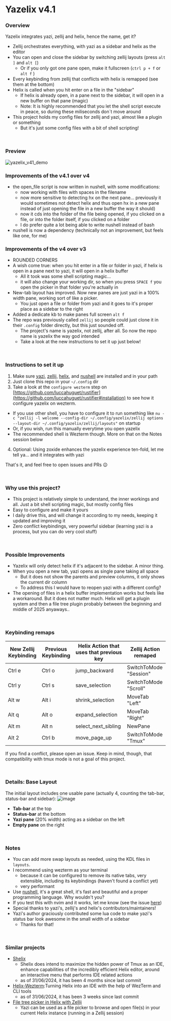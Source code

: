 # Yazelix v4.1

### Overview
Yazelix integrates yazi, zellij and helix, hence the name, get it?
- Zellij orchestrates everything, with yazi as a sidebar and helix as the editor
- You can open and close the sidebar by switching zellij layouts (press `alt ]` and `alt [`)
  - Or if you only got one pane open, make it fullscreen (`ctrl p + f` or `alt f` )
- Every keybinding from zellij that conflicts with helix is remapped (see them at the bottom)
- Helix is called when you hit enter on a file in the "sidebar"
  - If helix is already open, in a pane next to the sidebar, it will open in a new buffer on that pane (magic)
  - Note: It is highly recommended that you let the shell script execute in peace, so during these miliseconds don´t move around
- This project holds my config files for zellij and yazi, almost like a plugin or something
  - But it's just some config files with a bit of shell scripting!

<br>

### Preview

![yazelix_v41_demo](https://github.com/user-attachments/assets/09a452e0-4a62-4e8e-afe6-2c7267f78b11)


### Improvements of the v4.1 over v4
- the open_file script is now written in nushell, with some modifications:
  - now working with files with spaces in the filename
  - now more sensitive to detecting hx on the next pane... previously it would sometimes not detect helix and thus open hx in a new pane instead of just opening the file in a new buffer the way it should)
  - now it cds into the folder of the file being opened, if you clicked on a file, or into the folder itself, if you clicked on a folder 
  - I do prefer quite a lot being able to write nushell instead of bash
- nushell is now a dependency (technically not an improvement, but feels like one, for me)


### Improvements of the v4 over v3
- ROUNDED CORNERS
- A wish come true: when you hit enter in a file or folder in yazi, if helix is open in a pane next to yazi, it will open in a helix buffer
  - All it took was some shell scripting magic...
  - it will also change your working dir, so when you press `SPACE f` you open the picker in that folder you're actually in
- New-tab layout has improved. Now new panes are just yazi in a 100% width pane, working sort of like a picker.
  - You just open a file or folder from yazi and it goes to it's proper place as a sidebar to the right
- Added a dedicate kb to make panes full screen `alt f`
- The repo was previously called `zellij` so people could just clone it in their `.config` folder directly, but this just sounded off. 
  - The project's name is yazelix, not zellij, after all. So now the repo name is yazelix the way god intended
  - Take a look at the new instructions to set it up just below!
  
<br>

### Instructions to set it up
1. Make sure [yazi](https://github.com/sxyazi/yazi), [zellij](https://github.com/zellij-org/zellij), [helix](https://helix-editor.com), and [nushell](https://www.nushell.sh/book/installation.html) are installed and in your path
2. Just clone this repo in your `~/.config` dir
3. Take a look at the `configure wezterm` step on [https://github.com/luccahuguet/rustifier](https://github.com/luccahuguet/rustifier#installation) to see how it configure yazelix on wezterm. 
- If you use other shell, you have to configure it to run something like `nu -c "zellij -l welcome --config-dir ~/.config/yazelix/zellij options --layout-dir ~/.config/yazelix/zellij/layouts"` on startup
- Or, if you wish, run this manually everytime you open yazelix
- The recommended shell is Wezterm though. More on that on the Notes session below
4. Optional: Using zoxide enhances the yazelix experience ten-fold, let me tell ya... and it integrates with yazi

That's it, and feel free to open issues and PRs 😉

<br>

### Why use this project?
- This project is relatively simple to understand, the inner workings and all. Just a bit shell scripting magic, but mostly config files
- Easy to configure and make it yours
- I daily drive this, and will change it according to my needs, keeping it updated and improving it
- Zero conflict keybindings, very powerful sidebar (learning yazi is a process, but you can do very cool stuff)

<br>

### Possible Improvements
- Yazelix will only detect helix if it's adjacent to the sidebar. A minor thing.
- When you open a new tab, yazi opens as single pane taking all space
  - But it does not show the parents and preview columns, it only shows the current dir column
  - To address this I would have to reopen yazi with a different config? 
- The opening of files in a helix buffer implementation works but feels like a workaround. But it does not matter much. Helix will get a plugin system and then a file tree plugin probably between the beginning and middle of 2025 anyaways.. 

<br>

### Keybinding remaps
| New Zellij Keybinding | Previous Keybinding  | Helix Action that uses that previous key | Zellij Action remaped       |
|-----------------------|----------------------|------------------------------------------|-----------------------------|
| Ctrl e                | Ctrl o               | jump_backward                            | SwitchToMode "Session"      |
| Ctrl y                | Ctrl s               | save_selection                           | SwitchToMode "Scroll"       |
| Alt w                 | Alt i                | shrink_selection                         | MoveTab "Left"              |
| Alt q                 | Alt o                | expand_selection                         | MoveTab "Right"             |
| Alt m                 | Alt n                | select_next_sibling                      | NewPane                     |
| Alt 2                 | Ctrl b               | move_page_up                             | SwitchToMode "Tmux"         |

If you find a conflict, please open an issue. Keep in mind, though, that compatibility with tmux mode is not a goal of this project.

<br>

### Details: Base Layout
The initial layout includes one usable pane (actually 4, counting the tab-bar, status-bar and sidebar):
![image](https://github.com/luccahuguet/zellij/assets/27565287/c8333411-b6f4-4c0e-9ea8-1992859c8749)

- **Tab-bar** at the top
- **Status-bar** at the bottom
- **Yazi pane** (20% width) acting as a sidebar on the left
- **Empty pane** on the right

<br>

### Notes
- You can add more swap layouts as needed, using the KDL files in `layouts`.
- I recommend using wezterm as your terminal
  - because it can be configured to remove its native tabs, very extensible, including its keybindings (haven't found a conflict yet)
  - very performant
- Use [nushell](https://www.nushell.sh/), it's a great shell, it's fast and beautiful and a proper programming language. Why wouldn't you?
- If you test this with nvim and it works, let me know (see the issue [here](https://github.com/luccahuguet/zellij/issues/2))
- Special thanks to yazi's, zellij's and helix's contributors/maintainers! 
- Yazi's author graciously contributed some lua code to make yazi's status bar look awesome in the small width of a sidebar
  - Thanks for that!

<br>

### Similar projects
- [Shelix](https://github.com/webdev23/shelix) 
  - Shelix does intend to maximize the hidden power of Tmux as an IDE, enhance capabilities of the incredibly efficient Helix editor, around an interactive menu that performs IDE related actions 
  - as of 31/06/2024, it has been 4 months since last commit
- [Helix-Wezterm](https://github.com/quantonganh/helix-wezterm):Turning Helix into an IDE with the help of WezTerm and CLI tools
  - as of 31/06/2024, it has been 3 weeks since last commit
- [File tree picker in Helix with Zellij](https://yazi-rs.github.io/docs/tips/#helix-with-zellij) 
  - Yazi can be used as a file picker to browse and open file(s) in your current Helix instance (running in a Zellij session)

